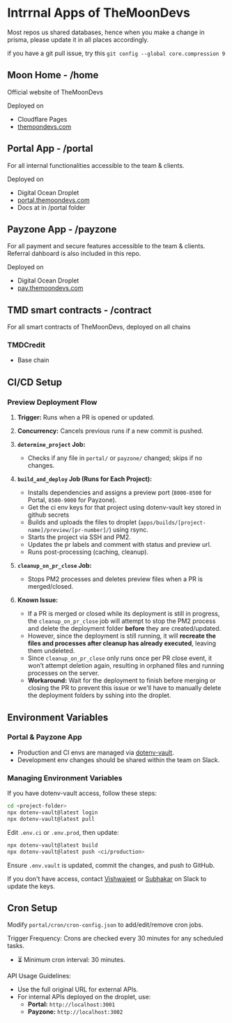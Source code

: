 # Intrrnal Apps of TheMoonDevs

Most repos us shared databases, hence when you make a change in prisma, please update it in all places accordingly.

if you have a git pull issue, try this
`git config --global core.compression 9`

## Moon Home - /home

Official website of TheMoonDevs

Deployed on

- Cloudflare Pages
- [themoondevs.com](http://themoondevs.com)

## Portal App - /portal

For all internal functionalities accessible to the team & clients.

Deployed on

- Digital Ocean Droplet
- [portal.themoondevs.com](http://portal.themoondevs.com)
- Docs at in /portal folder

## Payzone App - /payzone

For all payment and secure features accessible to the team & clients.
Referral dahboard is also included in this repo.

Deployed on

- Digital Ocean Droplet
- [pay.themoondevs.com](http://portal.themoondevs.com)

## TMD smart contracts - /contract

For all smart contracts of TheMoonDevs, deployed on all chains

### TMDCredit

- Base chain


## CI/CD Setup

### Preview Deployment Flow  
1. **Trigger:** Runs when a PR is opened or updated.  
2. **Concurrency:** Cancels previous runs if a new commit is pushed.  
3. **`determine_project` Job:**  
   - Checks if any file in `portal/` or `payzone/` changed; skips if no changes.  
4. **`build_and_deploy` Job (Runs for Each Project):**  
   - Installs dependencies and assigns a preview port (`8000-8500` for Portal, `8500-9000` for Payzone). 
   - Get the ci env keys for that project using dotenv-vault key stored in github secrets
   - Builds and uploads the files to droplet (`apps/builds/[project-name]/preview/[pr-number]/`) using rsync.
   - Starts the project via SSH and PM2.  
   - Updates the pr labels and comment with status and preview url.
   - Runs post-processing (caching, cleanup).  
  
5. **`cleanup_on_pr_close` Job:**  
   - Stops PM2 processes and deletes preview files when a PR is merged/closed.  
6. **Known Issue:**  
   - If a PR is merged or closed while its deployment is still in progress, the `cleanup_on_pr_close` job will attempt to stop the PM2 process and delete the deployment folder **before** they are created/updated.
   - However, since the deployment is still running, it will **recreate the files and processes after cleanup has already executed**, leaving them undeleted.  
   - Since `cleanup_on_pr_close` only runs once per PR close event, it won’t attempt deletion again, resulting in orphaned files and running processes on the server.  
   - **Workaround:** Wait for the deployment to finish before merging or closing the PR to prevent this issue or we'll have to manually delete the deployment folders by sshing into the droplet.


## Environment Variables
### Portal & Payzone App
- Production and CI envs are managed via [dotenv-vault](https://vault.dotenv.org/ui/ui1/organization/3wFqnV/projects).  
- Development env changes should be shared within the team on Slack.  

### Managing Environment Variables
If you have dotenv-vault access, follow these steps:  

```sh
cd <project-folder>
npx dotenv-vault@latest login
npx dotenv-vault@latest pull
```

Edit `.env.ci` or `.env.prod`, then update:  

```sh
npx dotenv-vault@latest build
npx dotenv-vault@latest push <ci/production>
```

Ensure `.env.vault` is updated, commit the changes, and push to GitHub.  

If you don't have access, contact [Vishwajeet](https://themoondevs.slack.com/archives/D06MRE6B0EN) or [Subhakar](https://themoondevs.slack.com/archives/D06MRB013K5) on Slack to update the keys.

## Cron Setup
Modify `portal/cron/cron-config.json` to add/edit/remove cron jobs.  
  
Trigger Frequency: Crons are checked every 30 minutes for any scheduled tasks.

- ⏳ Minimum cron interval: 30 minutes.

API Usage Guidelines:
- Use the full original URL for external APIs.  
- For internal APIs deployed on the droplet, use:  
  - **Portal:** `http://localhost:3001`  
  - **Payzone:** `http://localhost:3002`  
